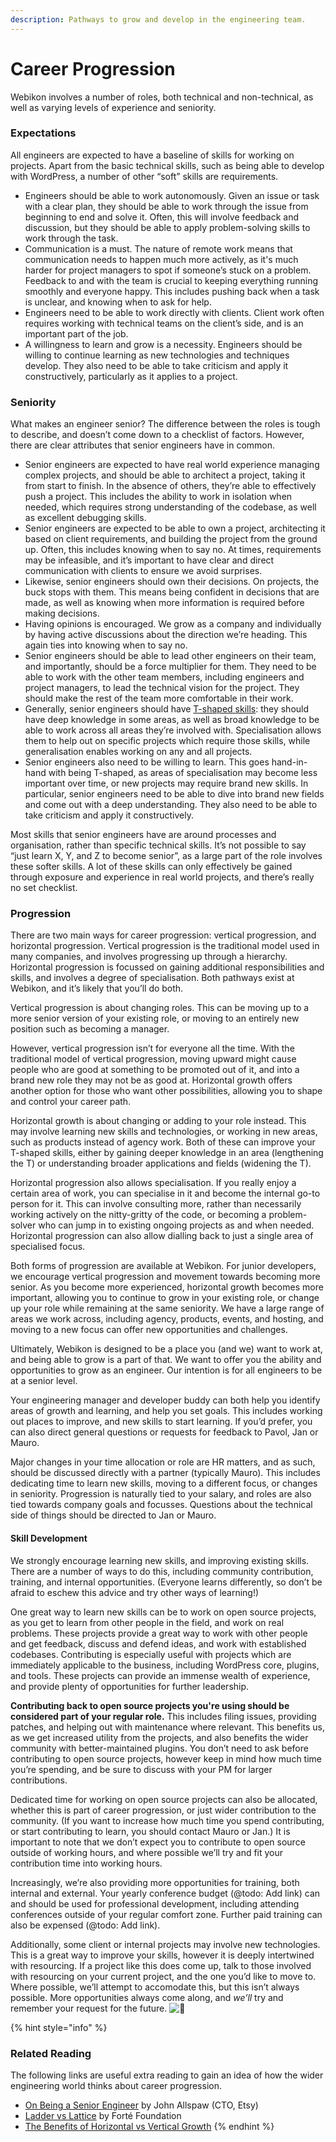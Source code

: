 ```yaml
---
description: Pathways to grow and develop in the engineering team.
---
```


# Career Progression

Webikon involves a number of roles, both technical and non-technical, as well as varying levels of experience and seniority.

### Expectations <a id="expectations"></a>

All engineers are expected to have a baseline of skills for working on projects. Apart from the basic technical skills, such as being able to develop with WordPress, a number of other “soft” skills are requirements.

* Engineers should be able to work autonomously. Given an issue or task with a clear plan, they should be able to work through the issue from beginning to end and solve it. Often, this will involve feedback and discussion, but they should be able to apply problem-solving skills to work through the task.
* Communication is a must. The nature of remote work means that communication needs to happen much more actively, as it's much harder for project managers to spot if someone’s stuck on a problem. Feedback to and with the team is crucial to keeping everything running smoothly and everyone happy. This includes pushing back when a task is unclear, and knowing when to ask for help.
* Engineers need to be able to work directly with clients. Client work often requires working with technical teams on the client’s side, and is an important part of the job.
* A willingness to learn and grow is a necessity. Engineers should be willing to continue learning as new technologies and techniques develop. They also need to be able to take criticism and apply it constructively, particularly as it applies to a project.

### Seniority <a id="seniority"></a>

What makes an engineer senior? The difference between the roles is tough to describe, and doesn’t come down to a checklist of factors. However, there are clear attributes that senior engineers have in common.

* Senior engineers are expected to have real world experience managing complex projects, and should be able to architect a project, taking it from start to finish. In the absence of others, they’re able to effectively push a project. This includes the ability to work in isolation when needed, which requires strong understanding of the codebase, as well as excellent debugging skills.
* Senior engineers are expected to be able to own a project, architecting it based on client requirements, and building the project from the ground up. Often, this includes knowing when to say no. At times, requirements may be infeasible, and it’s important to have clear and direct communication with clients to ensure we avoid surprises.
* Likewise, senior engineers should own their decisions. On projects, the buck stops with them. This means being confident in decisions that are made, as well as knowing when more information is required before making decisions.
* Having opinions is encouraged. We grow as a company and individually by having active discussions about the direction we’re heading. This again ties into knowing when to say no.
* Senior engineers should be able to lead other engineers on their team, and importantly, should be a force multiplier for them. They need to be able to work with the other team members, including engineers and project managers, to lead the technical vision for the project. They should make the rest of the team more comfortable in their work.
* Generally, senior engineers should have [T-shaped skills](https://en.wikipedia.org/wiki/T-shaped_skills): they should have deep knowledge in some areas, as well as broad knowledge to be able to work across all areas they’re involved with. Specialisation allows them to help out on specific projects which require those skills, while generalisation enables working on any and all projects.
* Senior engineers also need to be willing to learn. This goes hand-in-hand with being T-shaped, as areas of specialisation may become less important over time, or new projects may require brand new skills. In particular, senior engineers need to be able to dive into brand new fields and come out with a deep understanding. They also need to be able to take criticism and apply it constructively.

Most skills that senior engineers have are around processes and organisation, rather than specific technical skills. It’s not possible to say “just learn X, Y, and Z to become senior”, as a large part of the role involves these softer skills. A lot of these skills can only effectively be gained through exposure and experience in real world projects, and there’s really no set checklist.

### Progression <a id="progression"></a>

There are two main ways for career progression: vertical progression, and horizontal progression. Vertical progression is the traditional model used in many companies, and involves progressing up through a hierarchy. Horizontal progression is focussed on gaining additional responsibilities and skills, and involves a degree of specialisation. Both pathways exist at Webikon, and it’s likely that you’ll do both.

Vertical progression is about changing roles. This can be moving up to a more senior version of your existing role, or moving to an entirely new position such as becoming a manager.

However, vertical progression isn’t for everyone all the time. With the traditional model of vertical progression, moving upward might cause people who are good at something to be promoted out of it, and into a brand new role they may not be as good at. Horizontal growth offers another option for those who want other possibilities, allowing you to shape and control your career path.

Horizontal growth is about changing or adding to your role instead. This may involve learning new skills and technologies, or working in new areas, such as products instead of agency work. Both of these can improve your T-shaped skills, either by gaining deeper knowledge in an area \(lengthening the T\) or understanding broader applications and fields \(widening the T\).

Horizontal progression also allows specialisation. If you really enjoy a certain area of work, you can specialise in it and become the internal go-to person for it. This can involve consulting more, rather than necessarily working actively on the nitty-gritty of the code, or becoming a problem-solver who can jump in to existing ongoing projects as and when needed. Horizontal progression can also allow dialling back to just a single area of specialised focus.

Both forms of progression are available at Webikon. For junior developers, we encourage vertical progression and movement towards becoming more senior. As you become more experienced, horizontal growth becomes more important, allowing you to continue to grow in your existing role, or change up your role while remaining at the same seniority. We have a large range of areas we work across, including agency, products, events, and hosting, and moving to a new focus can offer new opportunities and challenges.

Ultimately, Webikon is designed to be a place you \(and we\) want to work at, and being able to grow is a part of that. We want to offer you the ability and opportunities to grow as an engineer. Our intention is for all engineers to be at a senior level.

Your engineering manager and developer buddy can both help you identify areas of growth and learning, and help you set goals. This includes working out places to improve, and new skills to start learning. If you’d prefer, you can also direct general questions or requests for feedback to Pavol, Jan or Mauro.

Major changes in your time allocation or role are HR matters, and as such, should be discussed directly with a partner \(typically Mauro\). This includes dedicating time to learn new skills, moving to a different focus, or changes in seniority. Progression is naturally tied to your salary, and roles are also tied towards company goals and focusses. Questions about the technical side of things should be directed to Jan or Mauro.

#### Skill Development <a id="skill-development"></a>

We strongly encourage learning new skills, and improving existing skills. There are a number of ways to do this, including community contribution, training, and internal opportunities. \(Everyone learns differently, so don’t be afraid to eschew this advice and try other ways of learning!\)

One great way to learn new skills can be to work on open source projects, as you get to learn from other people in the field, and work on real problems. These projects provide a great way to work with other people and get feedback, discuss and defend ideas, and work with established codebases. Contributing is especially useful with projects which are immediately applicable to the business, including WordPress core, plugins, and tools. These projects can provide an immense wealth of experience, and provide plenty of opportunities for further leadership.

**Contributing back to open source projects you're using should be considered part of your regular role.** This includes filing issues, providing patches, and helping out with maintenance where relevant. This benefits us, as we get increased utility from the projects, and also benefits the wider community with better-maintained plugins. You don’t need to ask before contributing to open source projects, however keep in mind how much time you’re spending, and be sure to discuss with your PM for larger contributions.

Dedicated time for working on open source projects can also be allocated, whether this is part of career progression, or just wider contribution to the community. \(If you want to increase how much time you spend contributing, or start contributing to learn, you should contact Mauro or Jan.\) It is important to note that we don’t expect you to contribute to open source outside of working hours, and where possible we’ll try and fit your contribution time into working hours.

Increasingly, we’re also providing more opportunities for training, both internal and external. Your yearly conference budget \(@todo: Add link\) can and should be used for professional development, including attending conferences outside of your regular comfort zone. Further paid training can also be expensed \(@todo: Add link\).

Additionally, some client or internal projects may involve new technologies. This is a great way to improve your skills, however it is deeply intertwined with resourcing. If a project like this does come up, talk to those involved with resourcing on your current project, and the one you’d like to move to. Where possible, we’ll attempt to accomodate this, but this isn’t always possible. More opportunities always come along, and _we’ll_ try and remember your request for the future. ![&#x1F642;](https://s.w.org/images/core/emoji/11.2.0/svg/1f642.svg)

{% hint style="info" %}
### Related Reading <a id="related-reading"></a>

The following links are useful extra reading to gain an idea of how the wider engineering world thinks about career progression.

* [On Being a Senior Engineer](http://www.kitchensoap.com/2012/10/25/on-being-a-senior-engineer/) by John Allspaw \(CTO, Etsy\)
* [Ladder vs Lattice](http://business360.fortefoundation.org/3042/ladder-vs-lattice-why-horizontal-career-moves-can-help-you-climb-higher-faster) by Forté Foundation
* [The Benefits of Horizontal vs Vertical Growth](https://www.forbes.com/sites/williamcraig/2016/02/13/the-benefits-of-horizontal-vs-vertical-career-growth/#789918d87547)
{% endhint %}

